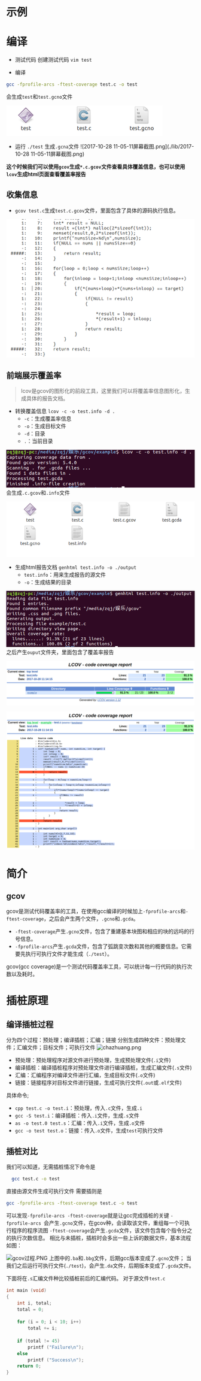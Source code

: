 # 示例

# 编译
- 测试代码
创建测试代码 `vim test`

- 编译
```bash
gcc -fprofile-arcs -ftest-coverage test.c -o test
```
会生成`test`和`test.gcno`文件


![gcno.png](./lib/gcno.png)

- 运行
`./test`
生成`.gcna`文件
![2017-10-28 11-05-11屏幕截图.png](./lib/2017-10-28 11-05-11屏幕截图.png)

**这个时候我们可以使用`gcov`生成`*.c.gcov`文件查看具体覆盖信息，也可以使用`lcov`生成html页面查看覆盖率报告**

## 收集信息
- `gcov test.c`生成`test.c.gcov`文件，里面包含了具体的源码执行信息。

![gcov.png](./lib/gcov.png)


## 前端展示覆盖率
>lcov是gcov的图形化的前段工具，这里我们可以将覆盖率信息图形化，生成具体的报告文档。

- 转换覆盖信息
`lcov -c -o test.info -d .`
	- `-c`：生成覆盖率信息
	- `-o`：生成目标文件
	- `-d`：目录
	- `.`：当前目录


![fugailv.png](./lib//fugailv.png)
会生成`.c.gcov`和`.info`文件

![info.png](./lib//info.png)

- 生成html报告文档
`genhtml test.info -o ./output`
	- `test.info`：用来生成报告的源文件
	- `-o`：生成结果的目录

![shengcheng.png](./lib//shengcheng.png)
之后产生`ouput`文件夹，里面包含了覆盖率报告

![baogao.png](./lib//baogao.png)

![daiam.png](./lib//daiam.png)

# 简介

## gcov
gcov是测试代码覆盖率的工具，在使用gcc编译的时候加上`-fprofile-arcs`和`-ftest-coverage`，之后会产生两个文件，`.gcno`和`.gcda`。
- `-ftest-coverage`产生`.gcno`文件，包含了重建基本块图和相应的块的远吗的行号信息。
- `-fprofile-arcs`产生`.gcda`文件，包含了弧跳变次数和其他的概要信息。它需要先执行可执行文件才能生成（`./test`）。

gcov(gcc coverage)是一个测试代码覆盖率工具，可以统计每一行代码的执行次数以及耗时。

# 插桩原理
## 编译插桩过程
分为四个过程：预处理；编译插桩；汇编；链接
分别生成四种文件：预处理文件；汇编文件；目标文件；可执行文件
![chazhuang.png](./lib/chazhuang.png)
- 预处理：预处理程序对源文件进行预处理，生成预处理文件(`.i`文件)
- 编译插桩：编译插桩程序对预处理文件进行编译插桩，生成汇编文件(`.s`文件)
- 汇编：汇编程序对编译文件进行汇编，生成目标文件(`.o`文件)
- 链接：链接程序对目标文件进行链接，生成可执行文件(`.out`或`.elf`文件)

具体命令;
- `cpp test.c -o test.i`：预处理，传入`.c`文件，生成`.i`
- `gcc -S test.i`：编译插桩：传入`.i`文件，生成`.s`文件
- `as -o test.0 test.s`：汇编：传入`.i`文件，生成`.o`文件
- `gcc -o test test.o`：链接：传入`.o`文件，生成`test`可执行文件

## 插桩对比
我们可以知道，无需插桩情况下命令是
```bash
  gcc test.c -o test
```
直接由源文件生成可执行文件
需要插则是
```bash
gcc -fprofile-arcs -ftest-coverage test.c -o test
```
可以发现`-fprofile-arcs -ftest-coverage`就是让gcc完成插桩的关键
`-fprofile-arcs `会产生`.gcno`文件，在gcov种，会读取该文件，重组每一个可执行程序的程序流图
`-ftest-coverage`会产生`.gcda`文件，该文件包含每个指令分之的执行次数信息。
相比与未插桩，插桩时会多出一些上诉的数据文件，基本流程如图：

![gcov过程.PNG](./lib/gcov过程.PNG)
上图中的`.ba`和`.bbg`文件，后期gcc版本变成了`.gcno`文件；
当我们之后运行可执行文件(`./test`)，会产生`.da`文件，后期版本变成了`.gcda`文件。

下面将在`.s`汇编文件种比较插桩前后的汇编代码。
对于源文件`test.c`
```c
int main (void)
{
    int i, total;
    total = 0;
    
    for (i = 0; i < 10; i++)
        total += i;
 
    if (total != 45)
        printf ("Failure\n");
    else
        printf ("Success\n");
    return 0;
}
```
